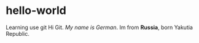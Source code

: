 # hello-world
Learning use git
Hi Git. *My name is German*. Im from **Russia**, born Yakutia Republic. 
